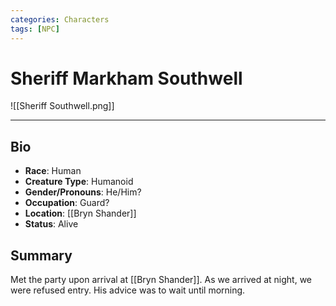 ```yaml
---
categories: Characters
tags: [NPC]
---
```

# Sheriff Markham Southwell
![[Sheriff Southwell.png]]

---

## Bio
- **Race**: Human
- **Creature Type**: Humanoid
- **Gender/Pronouns**:  He/Him?
- **Occupation**: Guard?
- **Location**: [[Bryn Shander]]
- **Status**: Alive

## Summary
Met the party upon arrival at [[Bryn Shander]]. As we arrived at night, we were refused entry. His advice was to wait until morning.
